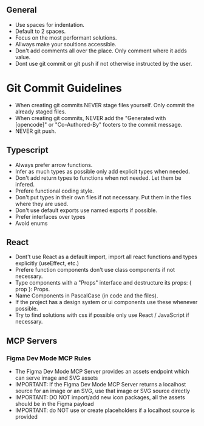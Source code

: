 ## General

- Use spaces for indentation.
- Default to 2 spaces.
- Focus on the most performant solutions.
- Allways make your soultions accessible.
- Don't add comments all over the place. Only comment where it adds value.
- Dont use git commit or git push if not otherwise instructed by the user.

# Git Commit Guidelines

- When creating git commits NEVER stage files yourself. Only commit the already staged files.
- When creating git commits, NEVER add the "Generated with [opencode]" or "Co-Authored-By" footers to the commit message.
- NEVER git push.

## Typescript

- Always prefer arrow functions.
- Infer as much types as possible only add explicit types when needed.
- Don't add return types to functions when not needed. Let them be infered.
- Prefere functional coding style.
- Don't put types in their own files if not necessary. Put them in the files where they are used.
- Don't use default exports use named exports if possible.
- Prefer interfaces over types
- Avoid enums

## React

- Dont't use React as a default import, import all react functions and types explicitly (useEffect, etc.)
- Prefere function components don't use class components if not necessary.
- Type components with a "Props" interface and destructure its props: { prop }: Props.
- Name Components in PascalCase (in code and the files).
- If the project has a design system or ui components use these whenever possible.
- Try to find solutions with css if possible only use React / JavaScript if necessary.

## MCP Servers

### Figma Dev Mode MCP Rules

- The Figma Dev Mode MCP Server provides an assets endpoint which can serve image and SVG assets
- IMPORTANT: If the Figma Dev Mode MCP Server returns a localhost source for an image or an SVG, use that image or SVG source directly
- IMPORTANT: DO NOT import/add new icon packages, all the assets should be in the Figma payload
- IMPORTANT: do NOT use or create placeholders if a localhost source is provided
